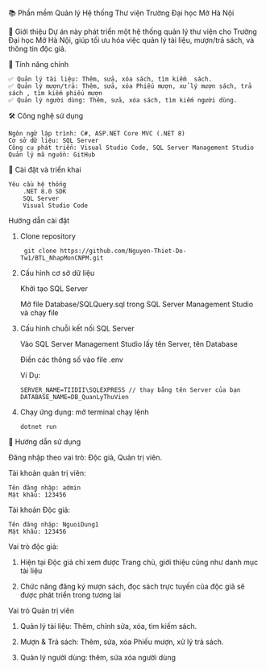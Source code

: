 📚 Phần mềm Quản lý Hệ thống Thư viện Trường Đại học Mở Hà Nội

📝 Giới thiệu
Dự án này phát triển một hệ thống quản lý thư viện cho Trường Đại học Mở Hà Nội, giúp tối ưu hóa việc quản lý tài liệu, mượn/trả sách, và thông tin độc giả.

🎯 Tính năng chính

    ✅ Quản lý tài liệu: Thêm, sửa, xóa sách, tìm kiếm  sách.
    ✅ Quản lý mượn/trả: Thêm, sửa, xóa Phiếu mượn, xử lý mượn sách, trả sách , tìm kiếm phiếu mượn
    ✅ Quản lý người dùng: Thêm, sửa, xóa sách, tìm kiếm người dùng.

🛠 Công nghệ sử dụng

    Ngôn ngữ lập trình: C#, ASP.NET Core MVC (.NET 8)
    Cơ sở dữ liệu: SQL Server
    Công cụ phát triển: Visual Studio Code, SQL Server Management Studio
    Quản lý mã nguồn: GitHub
    
🚀 Cài đặt và triển khai

    Yêu cầu hệ thống
        .NET 8.0 SDK
        SQL Server 
        Visual Studio Code
        
Hướng dẫn cài đặt

1. Clone repository
   
        git clone https://github.com/Nguyen-Thiet-Do-Tw1/BTL_NhapMonCNPM.git
   
2. Cấu hình cơ sở dữ liệu
   
      Khởi tạo SQL Server
   
      Mở file Database/SQLQuery.sql trong SQL Server Management Studio và chạy file
        
4. Cấu hình chuỗi kết nối SQL Server

      Vào SQL Server Management Studio lấy tên Server, tên Database
   
      Điền các thông số vào file .env
   
   Ví Dụ:
   
       SERVER_NAME=TIIDII\SQLEXPRESS // thay bằng tên Server của bạn
       DATABASE_NAME=DB_QuanLyThuVien
            
6. Chạy ứng dụng: mở terminal chạy lệnh
   
       dotnet run
   
📖 Hướng dẫn sử dụng

Đăng nhập theo vai trò: Độc giả, Quản trị viên.

   Tài khoản quản trị viên: 
        
    Tên đăng nhập: admin
    Mật khẩu: 123456
            
   Tài khoản Độc giả: 

    Tên đăng nhập: NguoiDung1
    Mật khẩu: 123456
            
Vai trò độc giả: 
    
   1. Hiện tại Độc giả chỉ xem được Trang chủ, giới thiệu cũng như danh mục tài liệu

   2. Chức năng đăng ký mượn sách, đọc sách trực tuyến của độc giả sẽ được phát triển trong tương lai

Vai trò Quản trị viên

   1. Quản lý tài liệu: Thêm, chỉnh sửa, xóa, tìm kiếm sách.

   2. Mượn & Trả sách: Thêm, sửa, xóa Phiếu mượn, xử lý trả sách.

   3. Quản lý người dùng: thêm, sửa xóa người dùng
